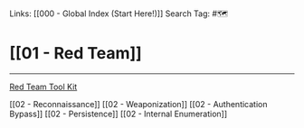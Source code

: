 Links: [[000 - Global Index (Start Here!)]]
Search Tag: #🗺 

# [[01 - Red Team]]
***
[Red Team Tool Kit](https://github.com/infosecn1nja/Red-Teaming-Toolkit#Payload%20Development)

[[02 - Reconnaissance]]
[[02 - Weaponization]]
[[02 - Authentication Bypass]]
[[02 - Persistence]]
[[02 - Internal Enumeration]]
